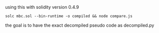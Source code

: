 using this with solidity version 0.4.9

```
solc mbc.sol --bin-runtime -o compiled && node compare.js
```

the goal is to have the exact decompiled pseudo code as decompiled.py